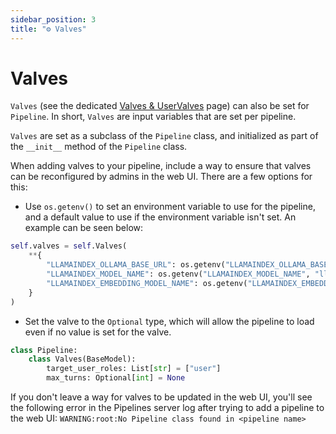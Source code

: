 ```yaml
---
sidebar_position: 3
title: "⚙️ Valves"
---
```


# Valves

`Valves` (see the dedicated [Valves & UserValves](/features/plugin/valves) page) can also be set for `Pipeline`. In short, `Valves` are input variables that are set per pipeline.

`Valves` are set as a subclass of the `Pipeline` class, and initialized as part of the `__init__` method of the `Pipeline` class.

When adding valves to your pipeline, include a way to ensure that valves can be reconfigured by admins in the web UI. There are a few options for this:

- Use `os.getenv()` to set an environment variable to use for the pipeline, and a default value to use if the environment variable isn't set. An example can be seen below:

```python
self.valves = self.Valves(
    **{
        "LLAMAINDEX_OLLAMA_BASE_URL": os.getenv("LLAMAINDEX_OLLAMA_BASE_URL", "http://localhost:11434"),
        "LLAMAINDEX_MODEL_NAME": os.getenv("LLAMAINDEX_MODEL_NAME", "llama3"),
        "LLAMAINDEX_EMBEDDING_MODEL_NAME": os.getenv("LLAMAINDEX_EMBEDDING_MODEL_NAME", "nomic-embed-text"),
    }
)
```

- Set the valve to the `Optional` type, which will allow the pipeline to load even if no value is set for the valve.

```python
class Pipeline:
    class Valves(BaseModel):
        target_user_roles: List[str] = ["user"]
        max_turns: Optional[int] = None
```

If you don't leave a way for valves to be updated in the web UI, you'll see the following error in the Pipelines server log after trying to add a pipeline to the web UI:
`WARNING:root:No Pipeline class found in <pipeline name>`
